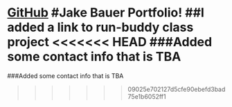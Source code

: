 [GitHub](https://github.com/Rolo2121/Portfolio.git)
#Jake Bauer Portfolio!
##I added a link to run-buddy class project
<<<<<<< HEAD
###Added some contact info that is TBA
=======
###Added some contact info that is TBA
>>>>>>> 09025e702127d5cfe90ebefd3bad75e1b6052ff1
